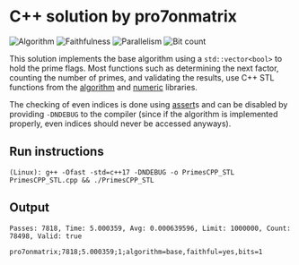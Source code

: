 # C++ solution by pro7onmatrix

![Algorithm](https://img.shields.io/badge/Algorithm-base-green)
![Faithfulness](https://img.shields.io/badge/Faithful-yes-green)
![Parallelism](https://img.shields.io/badge/Parallel-no-green)
![Bit count](https://img.shields.io/badge/Bits-1-green)

This solution implements the base algorithm using a `std::vector<bool>`
to hold the prime flags. Most functions such as determining the next
factor, counting the number of primes, and validating the results,
use C++ STL functions from the [algorithm](https://en.cppreference.com/w/cpp/algorithm)
and [numeric](https://en.cppreference.com/w/cpp/numeric) libraries.

The checking of even indices is done using
[assert](https://en.cppreference.com/w/cpp/error/assert)s and can
be disabled by providing `-DNDEBUG` to the compiler (since if the algorithm is
implemented properly, even indices should never be accessed anyways).

## Run instructions

```
(Linux): g++ -Ofast -std=c++17 -DNDEBUG -o PrimesCPP_STL PrimesCPP_STL.cpp && ./PrimesCPP_STL
```

## Output
```
Passes: 7818, Time: 5.000359, Avg: 0.000639596, Limit: 1000000, Count: 78498, Valid: true

pro7onmatrix;7818;5.000359;1;algorithm=base,faithful=yes,bits=1
```
